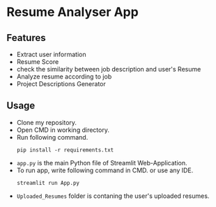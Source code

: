 # Resume Analyser App



## Features
- Extract user information
- Resume Score
- check the similarity between job description and user's Resume
- Analyze resume according to job
- Project Descriptions Generator

## Usage
- Clone my repository.
- Open CMD in working directory.
- Run following command.
  ```
  pip install -r requirements.txt
  ```
- `app.py` is the main Python file of Streamlit Web-Application. 
- To run app, write following command in CMD. or use any IDE.
  ```
  streamlit run App.py
  ```
- `Uploaded_Resumes` folder is contaning the user's uploaded resumes.



